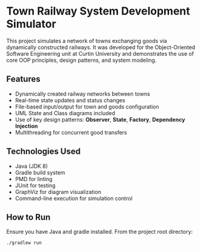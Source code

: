Town Railway System Development Simulator
=================

This project simulates a network of towns exchanging goods via dynamically constructed railways. It was developed for the Object-Oriented Software Engineering unit at Curtin University and demonstrates the use of core OOP principles, design patterns, and system modeling. 

## Features
- Dynamically created railway networks between towns
- Real-time state updates and status changes
- File-based input/output for town and goods configuration
- UML State and Class diagrams included
- Use of key design patterns: **Observer**, **State**, **Factory**, **Dependency Injection**
- Multithreading for concurrent good transfers

## Technologies Used
- Java (JDK 8)
- Gradle build system
- PMD for linting
- JUnit for testing
- GraphViz for diagram visualization
- Command-line execution for simulation control

## How to Run
Ensure you have Java and gradle installed. From the project root directory:

```bash
./gradlew run


